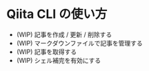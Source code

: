 # Qiita CLI の使い方

- (WIP) 記事を作成 / 更新 / 削除する
- (WIP) マークダウンファイルで記事を管理する
- (WIP) 記事を取得する
- (WIP) シェル補完を有効にする
